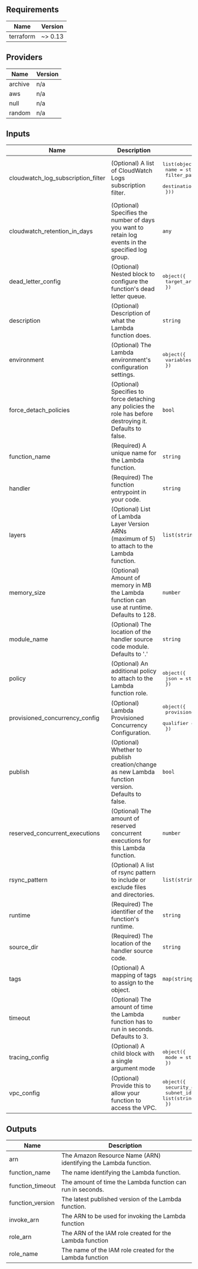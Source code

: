 <!-- markdownlint-disable -->
## Requirements

| Name | Version |
|------|---------|
| terraform | ~> 0.13 |

## Providers

| Name | Version |
|------|---------|
| archive | n/a |
| aws | n/a |
| null | n/a |
| random | n/a |

## Inputs

| Name | Description | Type | Default | Required |
|------|-------------|------|---------|:--------:|
| cloudwatch\_log\_subscription\_filter | (Optional) A list of CloudWatch Logs subscription filter. | <pre>list(object({<br>    name            = string<br>    filter_pattern  = string<br>    destination_arn = string<br>  }))</pre> | `null` | no |
| cloudwatch\_retention\_in\_days | (Optional) Specifies the number of days you want to retain log events in the specified log group. | `any` | `null` | no |
| dead\_letter\_config | (Optional) Nested block to configure the function's dead letter queue. | <pre>object({<br>    target_arn = string<br>  })</pre> | `null` | no |
| description | (Optional) Description of what the Lambda function does. | `string` | `null` | no |
| environment | (Optional) The Lambda environment's configuration settings. | <pre>object({<br>    variables = map(string)<br>  })</pre> | `null` | no |
| force\_detach\_policies | (Optional) Specifies to force detaching any policies the role has before destroying it. Defaults to false. | `bool` | `false` | no |
| function\_name | (Required) A unique name for the Lambda function. | `string` | n/a | yes |
| handler | (Required) The function entrypoint in your code. | `string` | n/a | yes |
| layers | (Optional) List of Lambda Layer Version ARNs (maximum of 5) to attach to the Lambda function. | `list(string)` | `null` | no |
| memory\_size | (Optional) Amount of memory in MB the Lambda function can use at runtime. Defaults to 128. | `number` | `128` | no |
| module\_name | (Optional) The location of the handler source code module. Defaults to '.' | `string` | `"."` | no |
| policy | (Optional) An additional policy to attach to the Lambda function role. | <pre>object({<br>    json = string<br>  })</pre> | `null` | no |
| provisioned\_concurrency\_config | (Optional) Lambda Provisioned Concurrency Configuration. | <pre>object({<br>    provisioned_concurrent_executions = number<br>    qualifier                         = string<br>  })</pre> | `null` | no |
| publish | (Optional) Whether to publish creation/change as new Lambda function version. Defaults to false. | `bool` | `false` | no |
| reserved\_concurrent\_executions | (Optional) The amount of reserved concurrent executions for this Lambda function. | `number` | `null` | no |
| rsync\_pattern | (Optional) A list of rsync pattern to include or exclude files and directories. | `list(string)` | <pre>[<br>  "--include=*"<br>]</pre> | no |
| runtime | (Required) The identifier of the function's runtime. | `string` | n/a | yes |
| source\_dir | (Required) The location of the handler source code. | `string` | n/a | yes |
| tags | (Optional) A mapping of tags to assign to the object. | `map(string)` | `null` | no |
| timeout | (Optional) The amount of time the Lambda function has to run in seconds. Defaults to 3. | `number` | `3` | no |
| tracing\_config | (Optional) A child block with a single argument mode | <pre>object({<br>    mode = string<br>  })</pre> | `null` | no |
| vpc\_config | (Optional) Provide this to allow your function to access the VPC. | <pre>object({<br>    security_group_ids = list(string)<br>    subnet_ids         = list(string)<br>  })</pre> | `null` | no |

## Outputs

| Name | Description |
|------|-------------|
| arn | The Amazon Resource Name (ARN) identifying the Lambda function. |
| function\_name | The name identifying the Lambda function. |
| function\_timeout | The amount of time the Lambda function can run in seconds. |
| function\_version | The latest published version of the Lambda function. |
| invoke\_arn | The ARN to be used for invoking the Lambda function |
| role\_arn | The ARN of the IAM role created for the Lambda function |
| role\_name | The name of the IAM role created for the Lambda function |

<!-- markdownlint-restore -->

